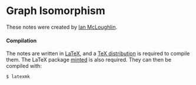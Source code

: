 # Graph Isomorphism
These notes were created by [Ian McLoughlin](https://ianmcloughlin.github.io).

#### Compilation
The notes are written in [LaTeX](https://www.latex-project.org/), and a [TeX distribution](https://www.tug.org/texlive/) is required to compile them.
The LaTeX package [minted](https://github.com/gpoore/minted) is also required.
They can then be compiled with:
```bash
$ latexmk
```